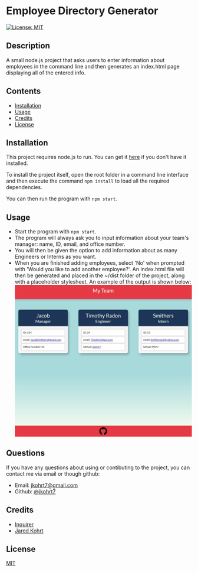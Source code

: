 # Employee Directory Generator
[![License: MIT](https://img.shields.io/badge/License-MIT-yellow.svg)](https://opensource.org/licenses/MIT)

## Description
A small node.js project that asks users to enter information about employees in the command line and then
generates an index.html page displaying all of the entered info.

## Contents
- [Installation](#installation)
- [Usage](#usage)
- [Credits](#credits)
- [License](#license)

## Installation
This project requires node.js to run. You can get it [here](https://nodejs.org/en/) if you don't have it installed.

To install the project itself, open the root folder in a command line interface and then execute the command ```npm install``` to load all the required dependencies. 

You can then run the program with ```npm start```.

## Usage
- Start the program with ```npm start```.
- The program will always ask you to input information about your team's manager: name, ID, email, and office number.
- You will then be given the option to add information about as many Engineers or Interns as you want.
- When you are finished adding employees, select 'No' when prompted with 'Would you like to add another employee?'. An index.html file will then be generated and placed in the ~/dist folder of the project, along with a placeholder stylesheet. An example of the output is shown below:
![alt text here](./src/sshot.jpg)

## Questions
If you have any questions about using or contibuting to the project, you can contact me via email or though github:
- Email: jkohrt7@gmail.com
- Github: [@jkohrt7](https://github.com/jkohrt7)

## Credits
- [Inquirer ](https://www.npmjs.com/package/inquirer) 
- [Jared Kohrt ](https://github.com/jkohrt7/) 

## License
[MIT](https://opensource.org/licenses/MIT)
